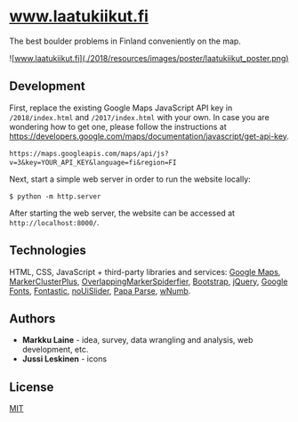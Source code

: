 # www.laatukiikut.fi

The best boulder problems in Finland conveniently on the map.

![www.laatukiikut.fi](./2018/resources/images/poster/laatukiikut_poster.png)

## Development

First, replace the existing Google Maps JavaScript API key in `/2018/index.html` and `/2017/index.html` with your own. In case you are wondering how to get one, please follow the instructions at <https://developers.google.com/maps/documentation/javascript/get-api-key>.
```console
https://maps.googleapis.com/maps/api/js?v=3&key=YOUR_API_KEY&language=fi&region=FI
```

Next, start a simple web server in order to run the website locally:
```console
$ python -m http.server
```

After starting the web server, the website can be accessed at `http://localhost:8000/`.

## Technologies

HTML, CSS, JavaScript + third-party libraries and services: [Google Maps](https://developers.google.com/maps/documentation/javascript/), [MarkerClusterPlus](https://github.com/mahnunchik/markerclustererplus), [OverlappingMarkerSpiderfier](https://github.com/jawj/OverlappingMarkerSpiderfier), [Bootstrap](https://getbootstrap.com/), [jQuery](https://jquery.com/), [Google Fonts](https://fonts.google.com/), [Fontastic](http://fontastic.me/), [noUiSlider](https://refreshless.com/nouislider/), [Papa Parse](https://www.papaparse.com/), [wNumb](https://refreshless.com/wnumb/).

## Authors

* **Markku Laine** - idea, survey, data wrangling and analysis, web development, etc.
* **Jussi Leskinen** - icons

## License

[MIT](./LICENSE)